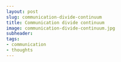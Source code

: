 ```yaml
---
layout: post
slug: communication-divide-continuum
title: Communication divide continuum
image: communication-divide-continuum.jpg
subheader:
tags:
- communication
- thoughts
---
```

